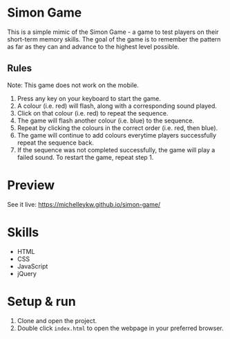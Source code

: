 # Simon Game

This is a simple mimic of the Simon Game - a game to test players on their short-term memory skills. The goal of the game is to remember the pattern as far as they can and advance to the highest level possible.

## Rules

Note: This game does not work on the mobile.

1. Press any key on your keyboard to start the game.
2. A colour (i.e. red) will flash, along with a corresponding sound played.
3. Click on that colour (i.e. red) to repeat the sequence.
4. The game will flash another colour (i.e. blue) to the sequence.
5. Repeat by clicking the colours in the correct order (i.e. red, then blue).
6. The game will continue to add colours everytime players successfully repeat the sequence back.
7. If the sequence was not completed successfully, the game will play a failed sound. To restart the game, repeat step 1.

# Preview

See it live: https://michelleykw.github.io/simon-game/

# Skills

* HTML
* CSS
* JavaScript
* jQuery

# Setup & run

1. Clone and open the project.
2. Double click `index.html` to open the webpage in your preferred browser.
